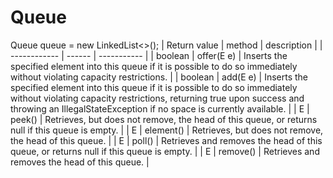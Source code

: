 # Queue
Queue<Integer> queue = new LinkedList<>();
| Return value | method | description |
| ------------ | ------ | ----------- |
| boolean | offer(E e) | Inserts the specified element into this queue if it is possible to do so immediately without violating capacity restrictions. |
| boolean | add(E e) | Inserts the specified element into this queue if it is possible to do so immediately without violating capacity restrictions, returning true upon success and throwing an IllegalStateException if no space is currently available. |
| E | peek() | Retrieves, but does not remove, the head of this queue, or returns null if this queue is empty. |
| E | element() | Retrieves, but does not remove, the head of this queue. |
| E | poll() | Retrieves and removes the head of this queue, or returns null if this queue is empty. |
| E | remove() | Retrieves and removes the head of this queue. |
